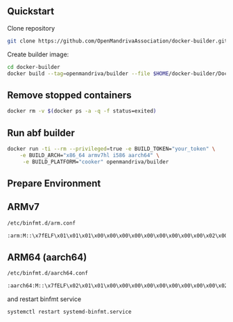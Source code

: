 ## Quickstart

Clone repository

```bash
git clone https://github.com/OpenMandrivaAssociation/docker-builder.git
```
Create builder image:

```bash
cd docker-builder
docker build --tag=openmandriva/builder --file $HOME/docker-builder/Dockerfile.builder .
```

## Remove stopped containers
```bash
docker rm -v $(docker ps -a -q -f status=exited)
```

## Run abf builder
```bash
docker run -ti --rm --privileged=true -e BUILD_TOKEN="your_token" \
	-e BUILD_ARCH="x86_64 armv7hl i586 aarch64" \
	 -e BUILD_PLATFORM="cooker" openmandriva/builder
```

## Prepare Environment
## ARMv7
```bash
/etc/binfmt.d/arm.conf
```
```bash
:arm:M::\x7fELF\x01\x01\x01\x00\x00\x00\x00\x00\x00\x00\x00\x00\x02\x00\x28\x00:\xff\xff\xff\xff\xff\xff\xff\x00\xff\xff\xff\xff\xff\xff\xff\xff\xfe\xff\xff\xff:/usr/bin/qemu-arm-binfmt:P
```

## ARM64 (aarch64)
```bash
/etc/binfmt.d/aarch64.conf
```
```bash
:aarch64:M::\x7fELF\x02\x01\x01\x00\x00\x00\x00\x00\x00\x00\x00\x00\x02\x00\xb7\x00:\xff\xff\xff\xff\xff\xff\xff\x00\xff\xff\xff\xff\xff\xff\xff\xff\xfe\xff\xff\xff:/usr/bin/qemu-aarch64-binfmt:P
```
and restart binfmt service

```bash
systemctl restart systemd-binfmt.service
```
